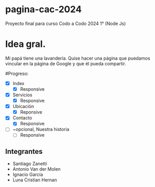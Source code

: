# pagina-cac-2024
Proyecto final para curso Codo a Codo 2024 1° (Node Js)

# Idea gral.
Mi papá tiene una lavandería. Quise hacer una página que puedamos vincular en la página de Google y que él pueda compartir.

#Progreso:

- [x] Index
    - [x] Responsive
- [x] Servicios
    - [x] Responsive
- [x] Ubicación
    - [x] Reponsive
- [x] Contacto
    - [x] Responsive
- [ ] ~opcional, Nuestra historia
    - [ ] Responsive

## Integrantes
* Santiago Zanetti
* Antonio Van der Molen
* Ignacio García
* Luna Cristian Hernan
